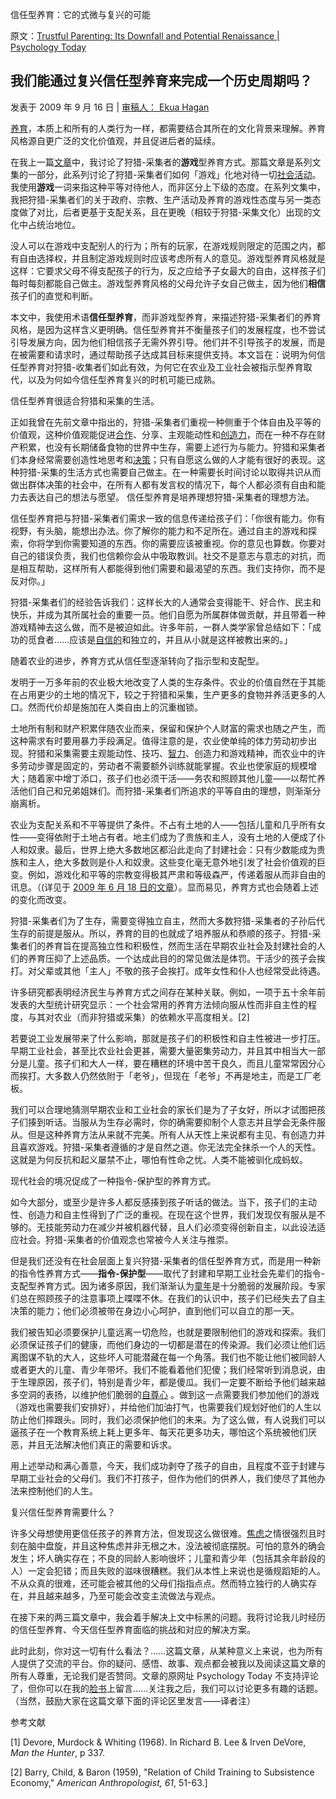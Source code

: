 信任型养育：它的式微与复兴的可能

原文：[Trustful Parenting: Its Downfall and Potential Renaissance | Psychology Today](https://www.psychologytoday.com/us/blog/freedom-learn/200907/trustful-parenting-its-downfall-and-potential-renaissance)

## 我们能通过复兴信任型养育来完成一个历史周期吗？

发表于 2009 年 9 月 16 日 | [审稿人： Ekua Hagan](https://www.psychologytoday.com/us/docs/editorial-process)

[养育](https://www.psychologytoday.com/us/basics/parenting)，本质上和所有的人类行为一样，都需要结合其所在的文化背景来理解。养育风格源自更广泛的文化价值观，并且促进后者的延续。

在我上一篇[文章](https://www.psychologytoday.com/us/blog/freedom-learn/200907/play-makes-us-human-vi-hunter-gatherers-playful-parenting)中，我讨论了狩猎-采集者的**游戏**型养育方式。那篇文章是系列文集的一部分，此系列讨论了狩猎-采集者们如何「游戏」化地对待一切[社会活动](https://www.psychologytoday.com/us/basics/social-life)。 我使用**游戏**一词来指这种平等对待他人，而非区分上下级的态度。在系列文集中，我把狩猎-采集者们的关于政府、宗教、生产活动及养育的游戏性态度与另一类态度做了对比，后者更基于支配关系，且在更晚（相较于狩猎-采集文化）出现的文化中占统治地位。

没人可以在游戏中支配别人的行为；所有的玩家，在游戏规则限定的范围之内，都有自由选择权，并且制定游戏规则时应该考虑所有人的意见。游戏型养育风格就是这样：它要求父母不得支配孩子的行为，反之应给予子女最大的自由，这样孩子们每时每刻都能自己做主。游戏型养育风格的父母允许子女自己做主，因为他们**相信**孩子们的直觉和判断。

本文中，我使用术语**信任型养育**，而非游戏型养育，来描述狩猎-采集者们的养育风格，是因为这样含义更明确。信任型养育并不衡量孩子们的发展程度，也不尝试引导发展方向，因为他们相信孩子无需外界引导。他们并不引导孩子的发展，而是在被需要和请求时，通过帮助孩子达成其目标来提供支持。本文旨在：说明为何信任型养育对狩猎-收集者们如此有效，为何它在农业及工业社会被指示型养育取代，以及为何如今信任型养育复兴的时机可能已成熟。

信任型养育很适合狩猎和采集的生活。

正如我曾在先前文章中指出的，狩猎-采集者们重视一种侧重于个体自由及平等的价值观，这种价值观能促进[合作](https://www.psychologytoday.com/us/basics/teamwork)、分享、主观能动性和[创造力](https://www.psychologytoday.com/us/basics/creativity)，而在一种不存在财产积累，也没有长期储备食物的世界中生存，需要上述行为与能力。狩猎和采集者们本身经常需要创造性地思考和[决策](https://www.psychologytoday.com/us/basics/decision-making)；只有自愿这么做的人才能有很好的表现。这种狩猎-采集的生活方式也需要自己做主。在一种需要长时间讨论以取得共识从而做出群体决策的社会中，在所有人都有发言权的情况下，每个人都必须有自由和能力去表达自己的想法与愿望。 信任型养育是培养理想狩猎-采集者的理想方法。

信任型养育把与狩猎-采集者们需求一致的信息传递给孩子们：「你很有能力。你有视野，有头脑，能想出办法。你了解你的能力和不足所在。通过自主的游戏和探索，你将学到你需要知道的东西。你的需要应该被重视。你的意见也算数。你要对自己的错误负责，我们也信赖你会从中吸取教训。社交不是意志与意志的对抗，而是相互帮助，这样所有人都能得到他们需要和最渴望的东西。我们支持你，而不是反对你。」

狩猎-采集者们的经验告诉我们：这样长大的人通常会变得能干、好合作、民主和快乐，并成为其所属社会的重要一员。他们自愿为所属群体做贡献，并且带着一种游戏精神去这么做，而不是被迫如此。许多年前，一群人类学家曾总结如下：「成功的觅食者……应该是[自信的](https://www.psychologytoday.com/us/basics/assertiveness)和独立的，并且从小就是这样被教出来的。」

随着农业的进步，养育方式从信任型逐渐转向了指示型和支配型。

发明于一万多年前的农业极大地改变了人类的生存条件。农业的价值自然在于其能在占用更少的土地的情况下，较之于狩猎和采集，生产更多的食物并养活更多的人口。然而代价却是施加在人类自由上的沉重枷锁。

土地所有制和财产积累伴随农业而来，保留和保护个人财富的需求也随之产生，而这种需求有时要用暴力手段满足。值得注意的是，农业使单纯的体力劳动初步出现。狩猎和采集需要主观能动性、技巧、[智力](https://www.psychologytoday.com/us/basics/intelligence)、创造力和游戏精神，而农业中的许多劳动步骤是固定的，劳动者不需要额外训练就能掌握。农业也使家庭的规模增大；随着家中增丁添口，孩子们也必须干活——务农和照顾其他儿童——以帮忙养活他们自己和兄弟姐妹们。而狩猎-采集者们所追求的平等自由的理想，则渐渐分崩离析。

农业为支配关系和不平等提供了条件。不占有土地的人——包括儿童和几乎所有女性——变得依附于土地占有者。地主们成为了贵族和主人，没有土地的人便成了仆人和奴隶。最后，世界上绝大多数地区都沿此走向了封建社会：只有少数能成为贵族和主人，绝大多数则是仆人和奴隶。这些变化毫无意外地引发了社会价值观的巨变。例如，游戏化和平等的宗教变得极其严肃和等级森严，传递着服从而非自由的讯息。（(详见于 [2009 年 6 月 18 日的文章](http://www.psychologytoday.com/blog/freedom-learn/200906/play-makes-us-human-iii-play-is-the-foundation-religion)）。显而易见，养育方式也会随着上述的变化而改变。

狩猎-采集者们为了生存，需要变得独立自主，然而大多数狩猎-采集者的子孙后代生存的前提是服从。所以，养育的目的也就成了培养服从和恭顺的孩子。狩猎-采集者们的养育旨在提高独立性和积极性，然而生活在早期农业社会及封建社会的人们的养育压抑了上述品质。一个达成此目的的常见做法是体罚。干活少的孩子会挨打。对父辈或其他「主人」不敬的孩子会挨打。成年女性和仆人也经常受此待遇。

许多研究都表明经济民生与养育方式之间存在某种关联。例如，一项于五十余年前发表的大型统计研究显示：一个社会常用的养育方法倾向服从性而非自主性的程度，与其对农业（而非狩猎或采集）的依赖水平高度相关。[2]

若要说工业发展带来了什么影响，那就是孩子们的积极性和自主性被进一步打压。早期工业社会，甚至比农业社会更甚，需要大量密集劳动力，并且其中相当大一部分是儿童。孩子们和大人一样，要在糟糕的环境中苦干良久，而且儿童常常因分心而挨打。大多数人仍然依附于「老爷」，但现在「老爷」不再是地主，而是工厂老板。

我们可以合理地猜测早期农业和工业社会的家长们是为了子女好，所以才试图把孩子们揍到听话。当服从为生存必需时，你的确需要抑制个人意志并且学会无条件服从。但是这种养育方法从来就不完美。所有人从天性上来说都有主见、有创造力并且喜欢游戏。狩猎-采集者遵循的才是自然之道。你无法完全抹杀一个人的天性。这就是为何反抗和起义屡禁不止，哪怕有性命之忧。人类不能被驯化成蚂蚁。

现代社会的境况促成了一种指令-保护型的养育方式。

如今大部分，或至少是许多人都反感揍到孩子听话的做法。当下，孩子们的主动性、创造力和自主性得到了广泛的重视。在现在这个世界，我们发现仅有服从是不够的。无技能劳动力在减少并被机器代替，且人们必须变得创新自主，以此设法适应社会。狩猎-采集者的价值观念也常被今人关注与推崇。

但是我们还没有在社会层面上复兴狩猎-采集者的信任型养育方式，而是用一种新的指令性养育方式——**指令-保护型**——取代了封建和早期工业社会先辈们的指令-支配型养育方式。因为诸多原因，我们渐渐认为[童年](https://www.psychologytoday.com/us/basics/child-development)是十分脆弱的发展阶段。专家们总在照顾孩子的注意事项上喋喋不休。在我们的认识中，孩子们已经失去了自主决策的能力；他们必须被带在身边小心呵护，直到他们可以自立的那一天。

我们被告知必须要保护儿童远离一切危险，也就是要限制他们的游戏和探索。我们必须保证孩子们的健康，而他们身边的一切都是潜在的传染源。我们必须让他们远离图谋不轨的大人，这些坏人可能潜藏在每一个角落。我们也不能让他们被同龄人或者更大的儿童、青少年带坏。我们不能看着他们犯傻；我们经常听到消息说，由于生理原因，孩子们，特别是青少年，都是傻瓜。我们一定要不断给予他们越来越多空洞的表扬，以维护他们脆弱的[自尊心](https://www.psychologytoday.com/us/basics/self-esteem) 。做到这一点需要我们参加他们的游戏（游戏也需要我们安排好），并给他们加油打气，也需要我们规划好他们的人生以防止他们摔跟头。同时，我们必须保护他们的未来。为了这么做，有人说我们可以逼孩子在一个教育系统上耗上更多年、每天花更多功夫，哪怕这个系统被他们厌恶，并且无法解决他们真正的需要和诉求。

用上述举动和满心善意，今天，我们成功剥夺了孩子的自由，且程度不亚于封建与早期工业社会的父母们。我们不打孩子，但作为他们的供养人，我们使尽了其他办法来控制他们的人生。

复兴信任型养育需要什么？

许多父母想使用更信任孩子的养育方法，但发现这么做很难。[焦虑](https://www.psychologytoday.com/us/basics/fear)之情很强烈且时刻在脑中盘旋，并且这种焦虑并非无根之木，没法被彻底摆脱。可怕的意外的确会发生；坏人确实存在；不良的同龄人影响很坏；儿童和青少年（包括其余年龄段的人）一定会犯错；而且失败的滋味很糟糕。我们从本性上来说也是循规蹈矩的人。不从众真的很难，还可能会被其他的父母们指指点点。然而特立独行的人确实存在，并且越来越多，乃至可能会改变主流做法与观点。

在接下来的两三篇文章中，我会着手解决上文中标黑的问题。我将讨论我儿时经历的信任型养育、今天信任型养育面临的挑战和对应的解决方案。

此时此刻，你对这一切有什么看法？……这篇文章，从某种意义上来说，也为所有人提供了交流的平台。你的疑问、感悟、故事、观点都会被我以及阅读这篇文章的所有人尊重，无论我们是否赞同。文章的原网址 Psychology Today 不支持评论了，但你可以在我的[脸书](https://www.facebook.com/peter.gray.3572)上留言……关注我之后，我们可以讨论更多有趣的话题。（当然，鼓励大家在这篇文章下面的评论区里发言——译者注）

参考文献

[1] Devore, Murdock & Whiting (1968). In Richard B. Lee & Irven DeVore, *Man the Hunter*, p 337.

[2] Barry, Child, & Baron (1959), "Relation of Child Training to Subsistence Economy," *American Anthropologist, 61*, 51-63.]